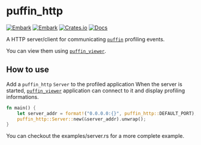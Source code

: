 # puffin_http

[![Embark](https://img.shields.io/badge/embark-open%20source-blueviolet.svg)](https://embark.dev)
[![Embark](https://img.shields.io/badge/discord-ark-%237289da.svg?logo=discord)](https://discord.gg/dAuKfZS)
[![Crates.io](https://img.shields.io/crates/v/puffin_http.svg)](https://crates.io/crates/puffin_http)
[![Docs](https://docs.rs/puffin_http/badge.svg)](https://docs.rs/puffin_http)

A HTTP server/client for communicating [`puffin`](https://github.com/EmbarkStudios/puffin) profiling events.

You can view them using [`puffin_viewer`](https://github.com/EmbarkStudios/puffin/tree/main/puffin_viewer).

## How to use
Add a `puffin_http` `Server` to the profiled application
When the server is started, [`puffin_viewer`](https://crates.io/crates/puffin_viewer) application can connect to it and display profiling informations.

``` rust
fn main() {
    let server_addr = format!("0.0.0.0:{}", puffin_http::DEFAULT_PORT);
    puffin_http::Server::new(&server_addr).unwrap();
}
```

You can checkout the examples/server.rs for a more complete example.